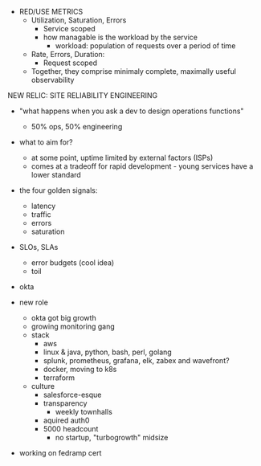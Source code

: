 - RED/USE METRICS
  - Utilization, Saturation, Errors
    - Service scoped
    - how managable is the workload by the service
      - workload: population of requests over a period of time
  - Rate, Errors, Duration: 
    - Request scoped
  - Together, they comprise minimaly complete, maximally useful observability

NEW RELIC: SITE RELIABILITY ENGINEERING

- "what happens when you ask a dev to design operations functions"
  - 50% ops, 50% engineering
- what to aim for?
  - at some point, uptime limited by external factors (ISPs)
  - comes at a tradeoff for rapid development - young services have a lower standard
- the four golden signals:
  - latency
  - traffic
  - errors
  - saturation
- SLOs, SLAs
  - error budgets (cool idea)
  - toil


- okta 
- new role
  - okta got big growth
  - growing monitoring gang
  - stack
    - aws
    - linux & java, python, bash, perl, golang
    - splunk, prometheus, grafana, elk, zabex and wavefront?
    - docker, moving to k8s
    - terraform
  - culture
    - salesforce-esque
    - transparency
      - weekly townhalls
    - aquired auth0
    - 5000 headcount
      - no startup, "turbogrowth" midsize 
- working on fedramp cert 